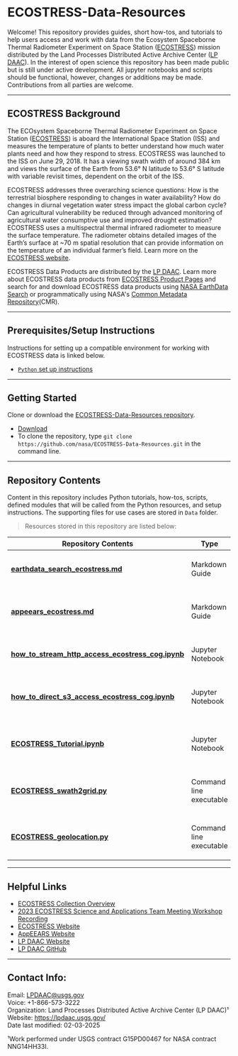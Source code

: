 # ECOSTRESS-Data-Resources

Welcome! This repository provides guides, short how-tos, and tutorials to help users access and work with data from the Ecosystem Spaceborne Thermal Radiometer Experiment on Space Station ([ECOSTRESS](https://ecostress.jpl.nasa.gov/)) mission distributed by the Land Processes Distributed Active Archive Center ([LP DAAC](https://lpdaac.usgs.gov/)). In the interest of open science this repository has been made public but is still under active development. All jupyter notebooks and scripts should be functional, however, changes or additions may be made. Contributions from all parties are welcome.

---

## ECOSTRESS Background  

The ECOsystem Spaceborne Thermal Radiometer Experiment on Space Station ([ECOSTRESS](https://lpdaac.usgs.gov/data/get-started-data/collection-overview/#ECOSTRESS_anchor)) is aboard the International Space Station (ISS) and measures the temperature of plants to better understand how much water plants need and how they respond to stress. ECOSTRESS was launched to the ISS on June 29, 2018. It has a viewing swath width of around 384 km and views the surface of the Earth from 53.6° N latitude to 53.6° S latitude with variable revisit times, dependent on the orbit of the ISS.

ECOSTRESS addresses three overarching science questions: How is the terrestrial biosphere responding to changes in water availability? How do changes in diurnal vegetation water stress impact the global carbon cycle? Can agricultural vulnerability be reduced through advanced monitoring of agricultural water consumptive use and improved drought estimation? ECOSTRESS uses a multispectral thermal infrared radiometer to measure the surface temperature. The radiometer obtains detailed images of the Earth’s surface at ~70 m spatial resolution that can provide information on the temperature of an individual farmer’s field. Learn more on the [ECOSTRESS website](https://ecostress.jpl.nasa.gov/).

ECOSTRESS Data Products are distributed by the [LP DAAC](https://lpdaac.usgs.gov/). Learn more about ECOSTRESS data products from [ECOSTRESS Product Pages](https://lpdaac.usgs.gov/product_search/?query=ECOSTRESS&status=Operational&view=cards&sort=title&page=1&per_page=30) and search for and download ECOSTRESS data products using [NASA EarthData Search](https://search.earthdata.nasa.gov/search?q=ECOSTRESS) or programmatically using NASA's [Common Metadata Repository](https://cmr.earthdata.nasa.gov/search)(CMR).

---

## Prerequisites/Setup Instructions  

Instructions for setting up a compatible environment for working with ECOSTRESS data is linked below.
- [`Python` set up instructions](https://github.com/nasa/LPDAAC-Data-Resources/tree/main/setup/setup_instructions_python.md)

---
## Getting Started  

Clone or download the [ECOSTRESS-Data-Resources repository](https://github.com/nasa/ECOSTRESS-Data-Resources).  

- [Download](https://github.com/nasa/ECOSTRESS-Data-Resources/archive/refs/heads/main.zip)  
- To clone the repository, type `git clone https://github.com/nasa/ECOSTRESS-Data-Resources.git` in the command line.  

---
## Repository Contents

Content in this repository includes Python tutorials, how-tos, scripts, defined modules that will be called from the Python resources, and setup instructions. The supporting files for use cases are stored in `Data` folder.  
> Resources stored in this repository are listed below:  

| Repository Contents | Type | Summary | 
|----|-----|----|
| **[earthdata_search_ecostress.md](/guides/earthdata_search_ecostress.md)** | Markdown Guide | Demonstrates how to work with Earthdata Search to access ECOSTRESS data|
| **[appeears_ecostress.md](/guides/appeears_ecostress.md)** | Markdown Guide | Demonstrates how to work with AppEEARS to access and transform ECOSTRESS data|
| **[how_to_stream_http_access_ecostress_cog.ipynb](/python/how-tos/how_to_stream_http_access_ecostress_cog.ipynb)** | Jupyter Notebook | Demonstrates how to stream ECOSTRESS COG data from the Earthdata Cloud|
| **[how_to_direct_s3_access_ecostress_cog.ipynb](/python/how-tos/how_to_direct_s3_access_ecostress_cog.ipynb)** | Jupyter Notebook | Demonstrates how to directly access ECOSTRESS COG data from the Earthdata Cloud|
| **[ECOSTRESS_Tutorial.ipynb](/python/tutorials/ECOSTRESS_Tutorial.ipynb)** | Jupyter Notebook | Demonstrates how to work with the ECOSTRESS Evapotranspiration PT-JPL Daily L3|
| **[ECOSTRESS_swath2grid.py](/python/scripts/ecostress_swath2grid)** | Command line executable | Demonstrates how to convert ECOSTRESS swath data products into projected GeoTIFFs|
| **[ECOSTRESS_geolocation.py](/python/scripts/extract_geolocation_flag)** | Command line executable | Demonstrates how to extract `GeolocationAccuracyQA` flag for ECOSTRESS version 2 data|

---

## Helpful Links    

+ [ECOSTRESS Collection Overview](https://lpdaac.usgs.gov/data/get-started-data/collection-overview/missions/ecostress-overview/)
+ [2023 ECOSTRESS Science and Applications Team Meeting Workshop Recording](https://ecostress.jpl.nasa.gov/downloads/science_team_meetings/2023/workshopvid.mp4)
+ [ECOSTRESS Website](https://ecostress.jpl.nasa.gov/)
+ [AppEEARS Website](https://appeears.earthdatacloud.nasa.gov/)
+ [LP DAAC Website](https://lpdaac.usgs.gov/)
+ [LP DAAC GitHub](https://github.com/nasa/LPDAAC-Data-Resources)

---

## Contact Info:  

Email: LPDAAC@usgs.gov  
Voice: +1-866-573-3222  
Organization: Land Processes Distributed Active Archive Center (LP DAAC)¹  
Website: <https://lpdaac.usgs.gov/>  
Date last modified: 02-03-2025  

¹Work performed under USGS contract G15PD00467 for NASA contract NNG14HH33I.  

